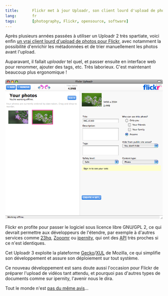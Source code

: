 ```yaml
---
title:      Flickr met à jour Uploadr, son client lourd d'upload de photos
lang:       fr
tags:       [photography, Flickr, opensource, software]
---
```


Après plusieurs années passées à utiliser un Uploadr 2 très spartiate, voici enfin [un vrai client lourd d'upload de photos pour Flickr](http://blog.flickr.com/en/2007/12/13/introducing-the-all-new-flickr-uploadr-30/), avec notamment la possibilité d'enrichir les métadonnées et de trier manuellement les photos avant l'upload.

Auparavant, il fallait *uploader* tel quel, et passer ensuite en interface web pour renommer, ajouter des tags, etc. Très laborieux. C'est maintenant beaucoup plus ergonomique !

![](Flickr_Uploadr_3.png "Flickr Uploadr 3")

Flickr en profite pour passer le logiciel sous licence libre GNU/GPL 2, ce qui devrait permettre aux développeurs de l'étendre, par exemple à d'autres services comme [23hq](/2005/09/23-un-remplacant-potentiel-de-flickr.html), [Zooomr](http://www.zooomr.com/) ou [ipernity](http://www.ipernity.com/), qui ont des [API](https://www.flickr.com/services/) très proches si ce n'est identiques.

Cet Uploadr 3 exploite la plateforme [Gecko](http://fr.wikipedia.org/wiki/Gecko_%28moteur_de_rendu%29)/[XUL](http://fr.wikipedia.org/wiki/XUL) de Mozilla, ce qui simplifie son développement et assure son déploiement sur tout système.

Ce nouveau développement est sans doute aussi l'occasion pour Flickr de préparer l'upload de vidéos tant attendu, et pourquoi pas d'autres types de documents comme sur ipernity, l'avenir nous le dira.

Tout le monde n'est [pas du même avis](http://chucker.mystfans.com/2007/12/14/xul-boo-flickr.entry)…
